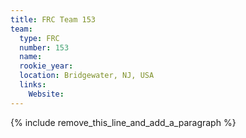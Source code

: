 ```yaml
---
title: FRC Team 153
team:
  type: FRC
  number: 153
  name:
  rookie_year:
  location: Bridgewater, NJ, USA
  links:
    Website:
---
```


{% include remove_this_line_and_add_a_paragraph %}